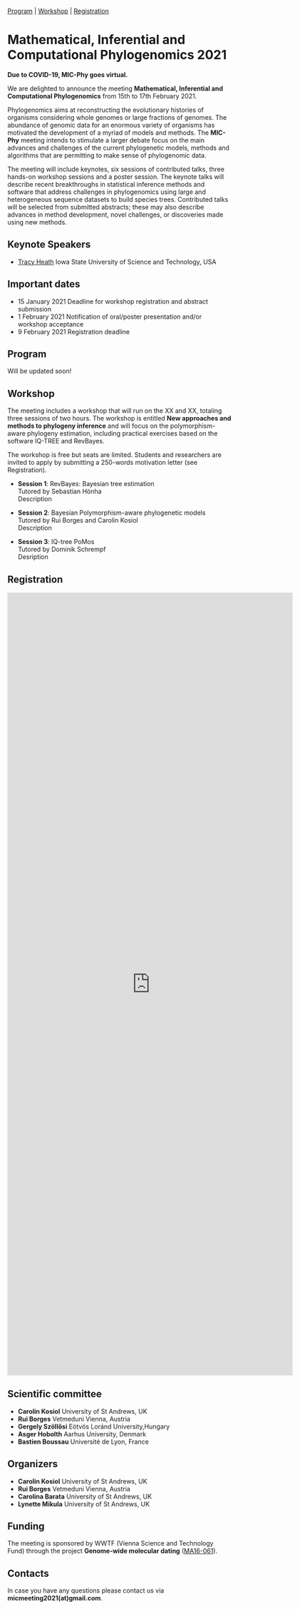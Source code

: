 [Program](#program) | [Workshop](#workshop) | [Registration](#registration) 

# Mathematical, Inferential and Computational Phylogenomics 2021

**Due to COVID-19, MIC-Phy goes virtual.**

We are delighted to announce the meeting **Mathematical, Inferential and Computational Phylogenomics** from 15th to 17th February 2021. 

Phylogenomics aims at reconstructing the evolutionary histories of organisms considering whole genomes or large fractions of genomes. The abundance of genomic data for an enormous variety of organisms has motivated the development of a myriad of models and methods. The **MIC-Phy** meeting intends to stimulate a larger debate focus on the main advances and challenges of the current phylogenetic models, methods and algorithms that are permitting to make sense of phylogenomic data.

The meeting will include keynotes, six sessions of contributed talks, three hands-on workshop sessions and a poster session. The keynote talks will describe recent breakthroughs in statistical inference methods and software that address challenges in phylogenomics using large and heterogeneous sequence datasets to build species trees. Contributed talks will be selected from submitted abstracts; these may also describe advances in method development, novel challenges, or discoveries made using new methods.


## Keynote Speakers

* [Tracy Heath](https://www.eeob.iastate.edu/people/tracy-heath)
Iowa State University of Science and Technology, USA


## Important dates

* 15 January 2021 Deadline for workshop registration and abstract submission
* 1 February 2021 Notification of oral/poster presentation and/or workshop acceptance
* 9 February 2021 Registration deadline


## Program

Will be updated soon!


## Workshop

The meeting includes a workshop that will run on the XX and XX, totaling three sessions of two hours. The workshop is entitled **New approaches and methods to phylogeny inference** and will focus on the polymorphism-aware phylogeny estimation, including practical exercises based on the software IQ-TREE and RevBayes. 

The workshop is free but seats are limited. Students and researchers are invited to apply by submitting a 250-words motivation letter (see Registration).

* **Session 1**: RevBayes: Bayesian tree estimation<br/>
Tutored by Sebastian Hönha <br/>
Description

* **Session 2**: Bayesian Polymorphism-aware phylogenetic models<br/>
Tutored by Rui Borges and Carolin Kosiol <br/>
Description

* **Session 3**: IQ-tree PoMos<br/>
Tutored by Dominik Schrempf<br/>
Desription



## Registration
<iframe src="https://docs.google.com/forms/d/e/1FAIpQLScDync9SFiZ8QTe_HtMi8P47mYH2len4Xcepf-unQVGwt0aPA/viewform?embedded=true" width="640" height="1757" frameborder="0" marginheight="0" marginwidth="0">Carregando…</iframe>

## Scientific committee

* **Carolin Kosiol** University of St Andrews, UK
* **Rui Borges** Vetmeduni Vienna, Austria
* **Gergely Szöllősi** Eötvös Loránd University,Hungary
* **Asger Hobolth** Aarhus University, Denmark
* **Bastien Boussau** Université de Lyon, France

## Organizers

* **Carolin Kosiol** University of St Andrews, UK
* **Rui Borges** Vetmeduni Vienna, Austria
* **Carolina Barata** University of St Andrews, UK
* **Lynette Mikula** University of St Andrews, UK


## Funding

The meeting is sponsored by WWTF (Vienna Science and Technology Fund) through the project **Genome-wide molecular dating** ([MA16-061](https://www.wwtf.at/programmes/mathematics/MA16-061/index.php?lang=EN)).


## Contacts

In case you have any questions please contact us via **micmeeting2021(at)gmail.com**.



